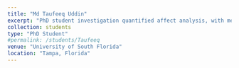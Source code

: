 ```yaml
---
title: "Md Taufeeq Uddin"
excerpt: "PhD student investigation quantified affect analysis, with medical applications."
collection: students
type: "PhD Student"
#permalink: /students/Taufeeq
venue: "University of South Florida"
location: "Tampa, Florida"
---
```

